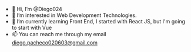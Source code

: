 - 👋 Hi, I’m @Diego024
- 👀 I’m interested in Web Development Technologies.
- 🌱 I’m currently learning Front End, I started with React JS, but I'm going to start with Vue
- 📫 You can reach me through my email diego.pacheco020603@gmail.com

<!---
Diego024/Diego024 is a ✨ special ✨ repository because its `README.md` (this file) appears on your GitHub profile.
You can click the Preview link to take a look at your changes.
--->
